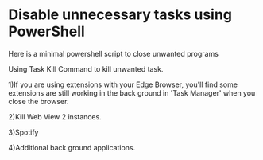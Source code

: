 # Disable unnecessary tasks using PowerShell
Here is a minimal powershell script to close unwanted programs 

Using Task Kill Command to kill unwanted task.

1)If you are using extensions with your Edge Browser, you'll find some extensions are still working in the back ground in 'Task Manager' when you close the browser.

2)Kill Web View 2 instances.

3)Spotify

4)Additional back ground applications.

